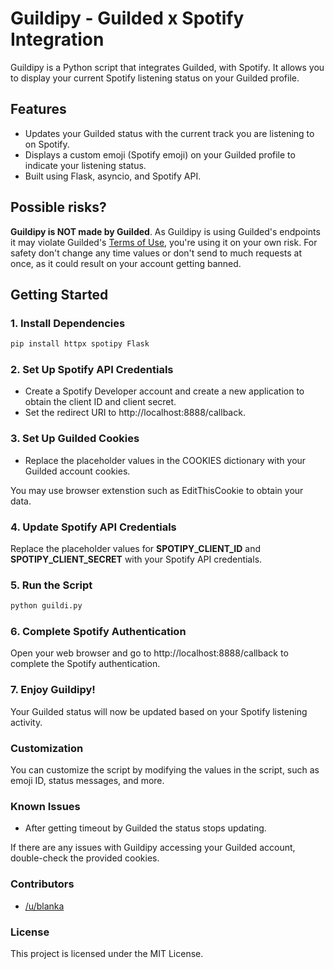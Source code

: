 # Guildipy - Guilded x Spotify Integration

Guildipy is a Python script that integrates Guilded, with Spotify. It allows you to display your current Spotify listening status on your Guilded profile.

## Features

- Updates your Guilded status with the current track you are listening to on Spotify.
- Displays a custom emoji (Spotify emoji) on your Guilded profile to indicate your listening status.
- Built using Flask, asyncio, and Spotify API.

## Possible risks?

**Guildipy is NOT made by Guilded**.
As Guildipy is using Guilded's endpoints it may violate Guilded's [Terms of Use](https://support.guilded.gg/hc/en-us/articles/360039728313-Terms-of-Use), you're using it on your own risk.
For safety don't change any time values or don't send to much requests at once, as it could result on your account getting banned.

## Getting Started

### 1. Install Dependencies

```bash
pip install httpx spotipy Flask
```

### 2. Set Up Spotify API Credentials
- Create a Spotify Developer account and create a new application to obtain the client ID and client secret.
- Set the redirect URI to http://localhost:8888/callback.

### 3. Set Up Guilded Cookies
- Replace the placeholder values in the COOKIES dictionary with your Guilded account cookies.

You may use browser extenstion such as EditThisCookie to obtain your data.

### 4. Update Spotify API Credentials
Replace the placeholder values for **SPOTIPY_CLIENT_ID** and **SPOTIPY_CLIENT_SECRET** with your Spotify API credentials.

### 5. Run the Script
```bash
python guildi.py
```

### 6. Complete Spotify Authentication
Open your web browser and go to http://localhost:8888/callback to complete the Spotify authentication.

### 7. Enjoy Guildipy!
Your Guilded status will now be updated based on your Spotify listening activity.

### Customization
You can customize the script by modifying the values in the script, such as emoji ID, status messages, and more.

### Known Issues
- After getting timeout by Guilded the status stops updating.

If there are any issues with Guildipy accessing your Guilded account, double-check the provided cookies.

### Contributors
- [/u/blanka](https://www.guilded.gg/u/blanka)


### License
This project is licensed under the MIT License.
